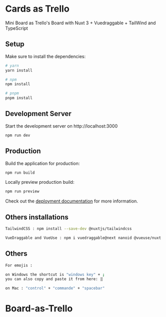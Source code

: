 # Cards as Trello

Mini Board as Trello's Board with Nuxt 3 + Vuedraggable + TailWind and TypeScript

## Setup

Make sure to install the dependencies:

```bash
# yarn
yarn install

# npm
npm install

# pnpm
pnpm install
```

## Development Server

Start the development server on http://localhost:3000

```bash
npm run dev
```

## Production

Build the application for production:

```bash
npm run build
```

Locally preview production build:

```bash
npm run preview
```

Check out the [deployment documentation](https://nuxt.com/docs/getting-started/deployment) for more information.

## Others installations

```bash
TailwindCSS : npm install --save-dev @nuxtjs/tailwindcss
```

```bash
VueDraggable and VueUse : npm i vuedraggable@next nanoid @vueuse/nuxt
```

## Others

```bash
For emojis :

on Windows the shortcut is "windows key" + ;
you can also copy and paste it from here: ⣿

on Mac : "control" + "commande" + "spacebar"
```

# Board-as-Trello
